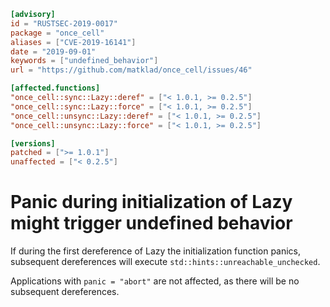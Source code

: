 ```toml
[advisory]
id = "RUSTSEC-2019-0017"
package = "once_cell"
aliases = ["CVE-2019-16141"]
date = "2019-09-01"
keywords = ["undefined_behavior"]
url = "https://github.com/matklad/once_cell/issues/46"

[affected.functions]
"once_cell::sync::Lazy::deref" = ["< 1.0.1, >= 0.2.5"]
"once_cell::sync::Lazy::force" = ["< 1.0.1, >= 0.2.5"]
"once_cell::unsync::Lazy::deref" = ["< 1.0.1, >= 0.2.5"]
"once_cell::unsync::Lazy::force" = ["< 1.0.1, >= 0.2.5"]

[versions]
patched = [">= 1.0.1"]
unaffected = ["< 0.2.5"]
```

# Panic during initialization of Lazy<T> might trigger undefined behavior

If during the first dereference of Lazy<T> the initialization function panics,
subsequent dereferences will execute `std::hints::unreachable_unchecked`.

Applications with `panic = "abort"` are not affected, as there will be no
subsequent dereferences.
